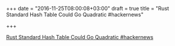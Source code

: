 +++
date = "2016-11-25T08:00:08+03:00"
draft = true
title = "Rust Standard Hash Table Could Go Quadratic  #hackernews"

+++

<p><a href="https://t.co/6WCjaujSaI">Rust Standard Hash Table Could Go Quadratic  #hackernews</a></p>

